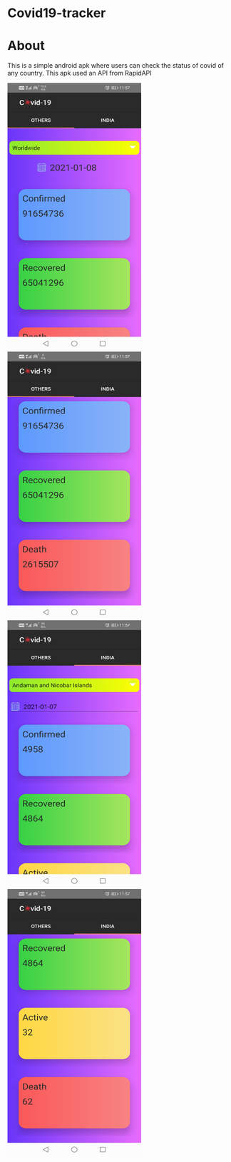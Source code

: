 # Covid19-tracker

# About
This is a simple android apk where users can check the status of covid of any country.
This apk used an API from RapidAPI 


<img src="app/src/main/res/mipmap-hdpi/image1.jpg" width ="300" height="600"><img src="app/src/main/res/mipmap-hdpi/image2.jpg" width ="300" height="600"><img src="app/src/main/res/mipmap-hdpi/image3.jpg" width ="300" height="600"><img src="app/src/main/res/mipmap-hdpi/image4.jpg" width ="300" height="600">
